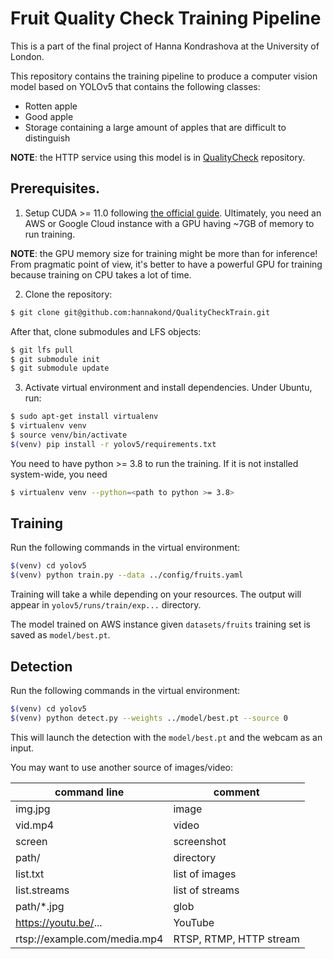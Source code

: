 # Fruit Quality Check Training Pipeline

This is a part of the final project of Hanna Kondrashova at the University of London.

This repository contains the training pipeline to produce a computer vision model 
based on YOLOv5 that contains the following classes:
- Rotten apple
- Good apple
- Storage containing a large amount of apples that are difficult to distinguish

__NOTE__: the HTTP service using this model is in
[QualityCheck](https://github.com/hannakond/QualityCheck) repository.

## Prerequisites.

1. Setup CUDA >= 11.0 following [the official guide](https://docs.nvidia.com/cuda/cuda-installation-guide-linux/).
Ultimately, you need an AWS or Google Cloud instance with a GPU having ~7GB of memory to run training.

__NOTE__: the GPU memory size for training might be more than for inference! From pragmatic point of view,
it's better to have a powerful GPU for training because training on CPU takes a lot of time.

2. Clone the repository:

```bash
$ git clone git@github.com:hannakond/QualityCheckTrain.git
```

After that, clone submodules and LFS objects:

```bash
$ git lfs pull
$ git submodule init
$ git submodule update
```

3. Activate virtual environment and install dependencies. Under Ubuntu, run:

```bash
$ sudo apt-get install virtualenv
$ virtualenv venv
$ source venv/bin/activate
$(venv) pip install -r yolov5/requirements.txt
```

You need to have python >= 3.8 to run the training. If it is not installed system-wide, you need
```bash
$ virtualenv venv --python=<path to python >= 3.8>
```

## Training

Run the following commands in the virtual environment:

```bash
$(venv) cd yolov5
$(venv) python train.py --data ../config/fruits.yaml
```

Training will take a while depending on your resources.
The output will appear in `yolov5/runs/train/exp...` directory.

The model trained on AWS instance given `datasets/fruits` training set is saved
as `model/best.pt`.

## Detection

Run the following commands in the virtual environment:

```bash
$(venv) cd yolov5
$(venv) python detect.py --weights ../model/best.pt --source 0
```

This will launch the detection with the `model/best.pt` and the webcam as an input.

You may want to use another source of images/video:

|command line|comment|
|------------|-------|
|img.jpg|image|
|vid.mp4|video|
|screen|screenshot|
|path/|directory|
|list.txt|list of images|
|list.streams|list of streams|
|path/*.jpg|glob|
|https://youtu.be/...|YouTube|
|rtsp://example.com/media.mp4|RTSP, RTMP, HTTP stream|